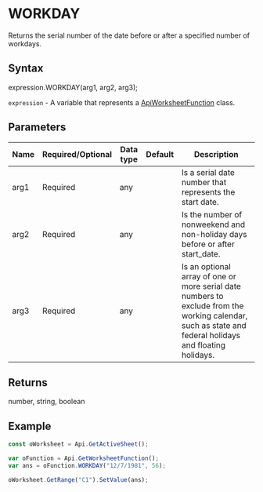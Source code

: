 # WORKDAY

Returns the serial number of the date before or after a specified number of workdays.

## Syntax

expression.WORKDAY(arg1, arg2, arg3);

`expression` - A variable that represents a [ApiWorksheetFunction](../ApiWorksheetFunction.md) class.

## Parameters

| **Name** | **Required/Optional** | **Data type** | **Default** | **Description** |
| ------------- | ------------- | ------------- | ------------- | ------------- |
| arg1 | Required | any |  | Is a serial date number that represents the start date. |
| arg2 | Required | any |  | Is the number of nonweekend and non-holiday days before or after start_date. |
| arg3 | Required | any |  | Is an optional array of one or more serial date numbers to exclude from the working calendar, such as state and federal holidays and floating holidays. |

## Returns

number, string, boolean

## Example



```javascript
const oWorksheet = Api.GetActiveSheet();

var oFunction = Api.GetWorksheetFunction();
var ans = oFunction.WORKDAY("12/7/1981", 56); 

oWorksheet.GetRange("C1").SetValue(ans);

```

